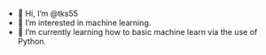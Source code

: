 - 👋 Hi, I’m @tks55
- 👀 I’m interested in machine learning.
- 🌱 I’m currently learning how to basic machine learn via the use of Python.

<!---
tks55/tks55 is a ✨ special ✨ repository because its `README.md` (this file) appears on your GitHub profile.
You can click the Preview link to take a look at your changes.
--->
